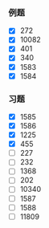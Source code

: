 ### 例题
- [x] 272
- [x] 10082
- [x] 401
- [x] 340
- [x] 1583
- [x] 1584
### 习题
- [x] 1585
- [x] 1586
- [x] 1225
- [x] 455
- [ ] 227
- [ ] 232
- [ ] 1368
- [ ] 202
- [ ] 10340
- [ ] 1587
- [ ] 1588
- [ ] 11809
